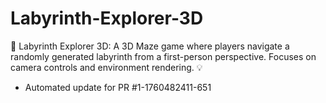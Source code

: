 # Labyrinth-Explorer-3D
🧭 Labyrinth Explorer 3D: A 3D Maze game where players navigate a randomly generated labyrinth from a first-person perspective. Focuses on camera controls and environment rendering. 💡


- Automated update for PR #1-1760482411-651